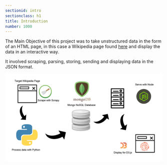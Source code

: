 ```yaml
---
sectionid: intro
sectionclass: h1
title: Introduction
number: 1000
---
```


The Main Objective of this project was to take unstructured data in the form of an HTML page, in this case a Wikipedia page found [here](https://en.wikipedia.org/wiki/List_of_national_animals) and display the data in an interactive way.

It involved scraping, parsing, storing, sending and displaying data in the JSON format.

![tool-chain](../img/info_national_animals.png)
